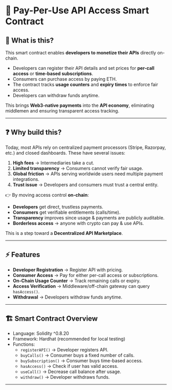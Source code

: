 # 📌 Pay-Per-Use API Access Smart Contract

## 📖 What is this?

This smart contract enables **developers to monetize their APIs** directly on-chain.

- Developers can register their API details and set prices for **per-call access** or **time-based subscriptions**.
- Consumers can purchase access by paying ETH.
- The contract tracks **usage counters** and **expiry times** to enforce fair access.
- Developers can withdraw funds anytime.

This brings **Web3-native payments** into the **API economy**, eliminating middlemen and ensuring transparent access tracking.

---

## ❓ Why build this?

Today, most APIs rely on centralized payment processors (Stripe, Razorpay, etc.) and closed dashboards. These have several issues:

1. **High fees** → Intermediaries take a cut.
2. **Limited transparency** → Consumers cannot verify fair usage.
3. **Global friction** → APIs serving worldwide users need multiple payment integrations.
4. **Trust issue** → Developers and consumers must trust a central entity.

👉 By moving access control **on-chain**:

- **Developers** get direct, trustless payments.
- **Consumers** get verifiable entitlements (calls/time).
- **Transparency** improves since usage & payments are publicly auditable.
- **Borderless access** → anyone with crypto can pay & use APIs.

This is a step toward a **Decentralized API Marketplace**.

---

## ⚡ Features

- **Developer Registration** → Register API with pricing.
- **Consumer Access** → Pay for either per-call access or subscriptions.
- **On-Chain Usage Counter** → Track remaining calls or expiry.
- **Access Verification** → Middleware/off-chain gateway can query `hasAccess()`.
- **Withdrawal** → Developers withdraw funds anytime.

---

## 🏗️ Smart Contract Overview

- Language: Solidity ^0.8.20
- Framework: Hardhat (recommended for local testing)
- Functions:
  - `registerAPI()` → Developer registers API.
  - `buyCalls()` → Consumer buys a fixed number of calls.
  - `buySubscription()` → Consumer buys time-based access.
  - `hasAccess()` → Check if user has valid access.
  - `useCall()` → Decrease call balance after usage.
  - `withdraw()` → Developer withdraws funds.

---
